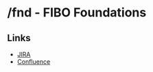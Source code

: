 # /fnd - FIBO Foundations

## Links

- [JIRA](https://jira.edmcouncil.org/browse/FND)
- [Confluence](https://wiki.edmcouncil.org/display/FND)
